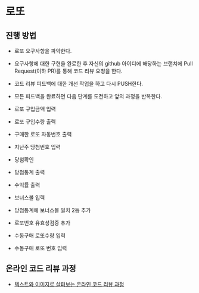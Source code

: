 # 로또
## 진행 방법
* 로또 요구사항을 파악한다.
* 요구사항에 대한 구현을 완료한 후 자신의 github 아이디에 해당하는 브랜치에 Pull Request(이하 PR)를 통해 코드 리뷰 요청을 한다.
* 코드 리뷰 피드백에 대한 개선 작업을 하고 다시 PUSH한다.
* 모든 피드백을 완료하면 다음 단계를 도전하고 앞의 과정을 반복한다.

* 로또 구입금액 입력
* 로또 구입수량 출력
* 구매한 로또 자동번호 출력
* 지난주 당첨번호 입력
* 당첨확인
* 당첨통계 출력
* 수익률 출력

* 보너스볼 입력
* 당첨통계에 보너스볼 일치 2등 추가 
* 로또번호 유효성검증 추가

* 수동구매 로또수량 입력
* 수동구매 로또 번호 입력

## 온라인 코드 리뷰 과정
* [텍스트와 이미지로 살펴보는 온라인 코드 리뷰 과정](https://github.com/next-step/nextstep-docs/tree/master/codereview)